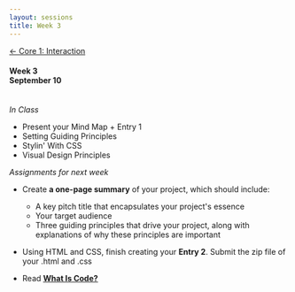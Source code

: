 ```yaml
---
layout: sessions
title: Week 3
---
```


[<span class="nav-color">← Core 1: Interaction</span>](core1-interaction.github.io)

#### Week 3 <br>September 10<br><br>


*In Class*  
+ Present your Mind Map + Entry 1
+ Setting Guiding Principles
+ Stylin' With CSS
+ Visual Design Principles


*Assignments for next week*	
+ Create **a one-page summary** of your project, which should include:
  - A key pitch title that encapsulates your project's essence
  - Your target audience
  - Three guiding principles that drive your project, along with explanations of why these principles are important
    
+ Using HTML and CSS, finish creating your **Entry 2**. Submit the zip file of your .html and .css
  
+ Read **[<u>What Is Code?</u>](https://www.bloomberg.com/graphics/2015-paul-ford-what-is-code/)**
